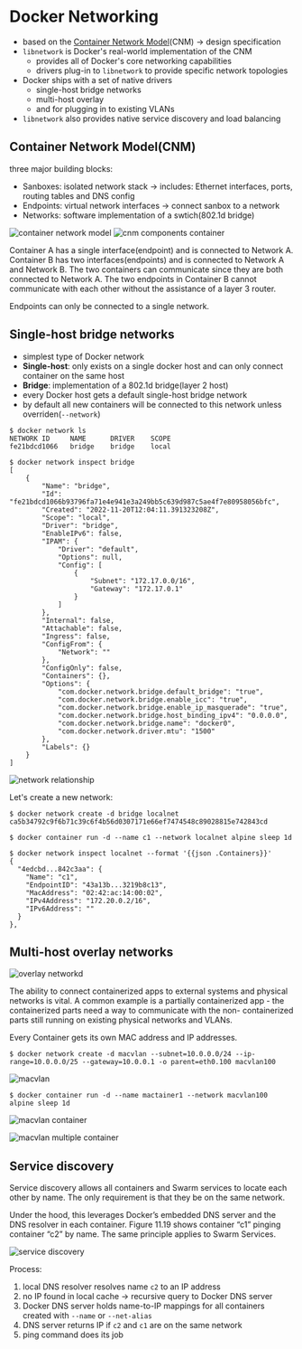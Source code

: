 # Docker Networking

- based on the [Container Network Model](https://github.com/moby/libnetwork/blob/master/docs/design.md)(CNM) -> design specification
- ```libnetwork``` is Docker's real-world implementation of the CNM
  - provides all of Docker's core networking capabilities
  - drivers plug-in to ```libnetwork``` to provide specific network topologies
- Docker ships with a set of native drivers
  - single-host bridge networks
  - multi-host overlay
  - and for plugging in to existing VLANs
- ```libnetwork``` also provides native service discovery and load balancing

## Container Network Model(CNM)

three major building blocks:

- Sanboxes: isolated network stack -> includes: Ethernet interfaces, ports, routing tables and DNS config
- Endpoints: virtual network interfaces -> connect sanbox to a network
- Networks: software implementation of a swtich(802.1d bridge)

![container network model](img/cnm.png)
![cnm components container](img/cnm-components.png)

Container A has a single interface(endpoint) and is connected to Network A. Container B has two interfaces(endpoints) and is connected to Network A and Network B. The two containers can communicate since they are both connected to Network A. The two endpoints in Container B cannot communicate with each other without the assistance of a layer 3 router.

Endpoints can only be connected to a single network.

## Single-host bridge networks

- simplest type of Docker network
- **Single-host**: only exists on a single docker host and can only connect container on the same host
- **Bridge**: implementation of a 802.1d bridge(layer 2 host)
- every Docker host gets a default single-host bridge network
- by default all new containers will be connected to this network unless overriden(```--network```)

```
$ docker network ls
NETWORK ID     NAME      DRIVER    SCOPE
fe21bdcd1066   bridge    bridge    local
```

```
$ docker network inspect bridge
[
    {
        "Name": "bridge",
        "Id": "fe21bdcd1066b93796fa71e4e941e3a249bb5c639d987c5ae4f7e80958056bfc",
        "Created": "2022-11-20T12:04:11.391323208Z",
        "Scope": "local",
        "Driver": "bridge",
        "EnableIPv6": false,
        "IPAM": {
            "Driver": "default",
            "Options": null,
            "Config": [
                {
                    "Subnet": "172.17.0.0/16",
                    "Gateway": "172.17.0.1"
                }
            ]
        },
        "Internal": false,
        "Attachable": false,
        "Ingress": false,
        "ConfigFrom": {
            "Network": ""
        },
        "ConfigOnly": false,
        "Containers": {},
        "Options": {
            "com.docker.network.bridge.default_bridge": "true",
            "com.docker.network.bridge.enable_icc": "true",
            "com.docker.network.bridge.enable_ip_masquerade": "true",
            "com.docker.network.bridge.host_binding_ipv4": "0.0.0.0",
            "com.docker.network.bridge.name": "docker0",
            "com.docker.network.driver.mtu": "1500"
        },
        "Labels": {}
    }
]
```

![network relationship](img/network-relationship.png)

Let's create a new network:

```
$ docker network create -d bridge localnet
ca5b34792c9f6b71c39c6f4b56d0307171e66ef7474548c89028815e742843cd
```

```
$ docker container run -d --name c1 --network localnet alpine sleep 1d
```

```
$ docker network inspect localnet --format '{{json .Containers}}'
{
  "4edcbd...842c3aa": {
    "Name": "c1",
    "EndpointID": "43a13b...3219b8c13",
    "MacAddress": "02:42:ac:14:00:02",
    "IPv4Address": "172.20.0.2/16",
    "IPv6Address": ""
  }
},
```

## Multi-host overlay networks

![overlay networkd](img/overlay-network.png)

The ability to connect containerized apps to external systems and physical networks is vital.
A common example is a partially containerized app - the containerized parts need a way to communicate with the non- containerized parts still running on existing physical networks and VLANs.

Every Container gets its own MAC address and IP addresses.

```
$ docker network create -d macvlan --subnet=10.0.0.0/24 --ip-range=10.0.0.0/25 --gateway=10.0.0.1 -o parent=eth0.100 macvlan100
```

![macvlan](img/macvlan-example.png)

```
$ docker container run -d --name mactainer1 --network macvlan100 alpine sleep 1d
```

![macvlan container](img/macvlan-container.png)

![macvlan multiple container](img/macvlan-multiple-container.png)

## Service discovery

Service discovery allows all containers and Swarm services to locate each other by name. The only requirement
is that they be on the same network.

Under the hood, this leverages Docker’s embedded DNS server and the DNS resolver in each container. Figure
11.19 shows container “c1” pinging container “c2” by name. The same principle applies to Swarm Services.

![service discovery](img/service-discovery.png)

Process:

1. local DNS resolver resolves name ```c2``` to an IP address
2. no IP found in local cache -> recursive query to Docker DNS server
3. Docker DNS server holds name-to-IP mappings for all containers created with ```--name``` or ```--net-alias```
4. DNS server returns IP if ```c2``` and ```c1``` are on the same network
5. ping command does its job
